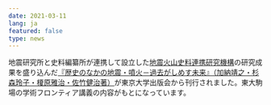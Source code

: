 ```yaml
---
date: 2021-03-11
lang: ja
featured: false
type: news
---
```

地震研究所と史料編纂所が連携して設立した<a href="http://www.eri.u-tokyo.ac.jp/project/eri-hi-cro/" target="_blank">地震火山史料連携研究機構</a>の研究成果を盛り込んだ<a href="http://www.utp.or.jp/book/b555769.html" target="_blank">『歴史のなかの地震・噴火－過去がしめす未来』（加納靖之・杉森玲子・榎原雅治・佐竹健治著）</a>が東京大学出版会から刊行されました。東大駒場の学術フロンティア講義の内容がもとになっています。
